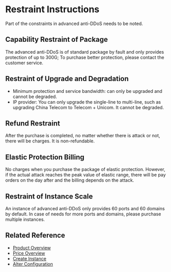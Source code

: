 # Restraint Instructions

Part of the constraints in advanced anti-DDoS needs to be noted.

## Capability Restraint of Package
The advanced anti-DDoS is of standard package by fault and only provides protection of up to 300G; To purchase better protection, please contact the customer service.

## Restraint of Upgrade and Degradation
- Minimum protection and service bandwidth: can only be upgraded and cannot be degraded.
- IP provider: You can only upgrade the single-line to multi-line, such as upgrading China Telecom to Telecom + Unicom. It cannot be degraded.

## Refund Restraint
After the purchase is completed, no matter whether there is attack or not, there will be charges. It is non-refundable.

## Elastic Protection Billing
No charges when you purchase the package of elastic protection. However, if the actual attack reaches the peak value of elastic range, there will be pay orders on the day after and the billing depends on the attack.

## Restraint of Instance Scale
An instance of advanced anti-DDoS only provides 60 ports and 60 domains by default. In case of needs for more ports and domains, please purchase multiple instances.

## Related Reference

- [Product Overview](../Product-Introduction/Overview.md)
- [Price Overview](../Pricing/Price-Overview.md)
- [Create Instance](../Getting-Started/Create-Instance.md)
- [Alter Configuration](../Operation-Guide/Instance-Management/Modify-Instance-Spec.md)
